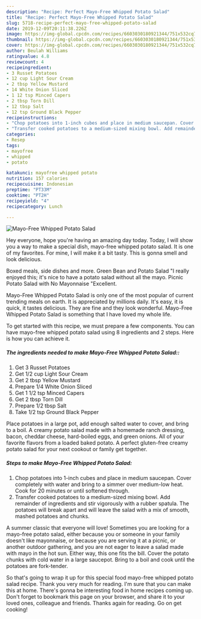 ```yaml
---
description: "Recipe: Perfect Mayo-Free Whipped Potato Salad"
title: "Recipe: Perfect Mayo-Free Whipped Potato Salad"
slug: 5718-recipe-perfect-mayo-free-whipped-potato-salad
date: 2019-12-09T20:11:38.226Z
image: https://img-global.cpcdn.com/recipes/6603030180921344/751x532cq70/mayo-free-whipped-potato-salad-recipe-main-photo.jpg
thumbnail: https://img-global.cpcdn.com/recipes/6603030180921344/751x532cq70/mayo-free-whipped-potato-salad-recipe-main-photo.jpg
cover: https://img-global.cpcdn.com/recipes/6603030180921344/751x532cq70/mayo-free-whipped-potato-salad-recipe-main-photo.jpg
author: Beulah Williams
ratingvalue: 4.8
reviewcount: 4
recipeingredient:
- 3 Russet Potatoes
- 12 cup Light Sour Cream
- 2 tbsp Yellow Mustard
- 14 White Onion Sliced
- 1 12 tsp Minced Capers
- 2 tbsp Torn Dill
- 12 tbsp Salt
- 12 tsp Ground Black Pepper
recipeinstructions:
- "Chop potatoes into 1-inch cubes and place in medium saucepan. Cover completely with water and bring to a simmer over medium-low heat. Cook for 20 minutes or until softened through."
- "Transfer cooked potatoes to a medium-sized mixing bowl. Add remainder of ingredients and stir vigorously with a rubber spatula. The potatoes will break apart and will leave the salad with a mix of smooth, mashed potatoes and chunks."
categories:
- Resep
tags:
- mayofree
- whipped
- potato

katakunci: mayofree whipped potato
nutrition: 157 calories
recipecuisine: Indonesian
preptime: "PT33M"
cooktime: "PT2H"
recipeyield: "4"
recipecategory: Lunch

---
```



![Mayo-Free Whipped Potato Salad](https://img-global.cpcdn.com/recipes/6603030180921344/751x532cq70/mayo-free-whipped-potato-salad-recipe-main-photo.jpg)

Hey everyone, hope you're having an amazing day today. Today, I will show you a way to make a special dish, mayo-free whipped potato salad. It is one of my favorites. For mine, I will make it a bit tasty. This is gonna smell and look delicious.

Boxed meals, side dishes and more. Green Bean and Potato Salad &#34;I really enjoyed this; it&#39;s nice to have a potato salad without all the mayo. Picnic Potato Salad with No Mayonnaise &#34;Excellent.

Mayo-Free Whipped Potato Salad is only one of the most popular of current trending meals on earth. It is appreciated by millions daily. It's easy, it is quick, it tastes delicious. They are fine and they look wonderful. Mayo-Free Whipped Potato Salad is something that I have loved my whole life.


To get started with this recipe, we must prepare a few components. You can have mayo-free whipped potato salad using 8 ingredients and 2 steps. Here is how you can achieve it.

##### The ingredients needed to make Mayo-Free Whipped Potato Salad::

1. Get 3 Russet Potatoes
1. Get 1/2 cup Light Sour Cream
1. Get 2 tbsp Yellow Mustard
1. Prepare 1/4 White Onion Sliced
1. Get 1 1/2 tsp Minced Capers
1. Get 2 tbsp Torn Dill
1. Prepare 1/2 tbsp Salt
1. Take 1/2 tsp Ground Black Pepper


Place potatoes in a large pot, add enough salted water to cover, and bring to a boil. A creamy potato salad made with a homemade ranch dressing, bacon, cheddar cheese, hard-boiled eggs, and green onions. All of your favorite flavors from a loaded baked potato. A perfect gluten-free creamy potato salad for your next cookout or family get together. 

##### Steps to make Mayo-Free Whipped Potato Salad:

1. Chop potatoes into 1-inch cubes and place in medium saucepan. Cover completely with water and bring to a simmer over medium-low heat. Cook for 20 minutes or until softened through.
1. Transfer cooked potatoes to a medium-sized mixing bowl. Add remainder of ingredients and stir vigorously with a rubber spatula. The potatoes will break apart and will leave the salad with a mix of smooth, mashed potatoes and chunks.


A summer classic that everyone will love! Sometimes you are looking for a mayo-free potato salad, either because you or someone in your family doesn&#39;t like mayonnaise, or because you are serving it at a picnic, or another outdoor gathering, and you are not eager to leave a salad made with mayo in the hot sun. Either way, this one fits the bill. Cover the potato chunks with cold water in a large saucepot. Bring to a boil and cook until the potatoes are fork-tender. 

So that's going to wrap it up for this special food mayo-free whipped potato salad recipe. Thank you very much for reading. I'm sure that you can make this at home. There's gonna be interesting food in home recipes coming up. Don't forget to bookmark this page on your browser, and share it to your loved ones, colleague and friends. Thanks again for reading. Go on get cooking!
